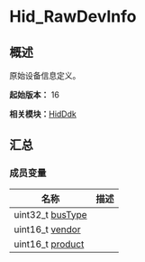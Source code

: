 # Hid_RawDevInfo


## 概述

原始设备信息定义。

**起始版本：** 16

**相关模块：**[HidDdk](_hid_ddk.md)


## 汇总


### 成员变量

| 名称 | 描述 | 
| -------- | -------- |
| uint32_t [busType](_hid_ddk.md#bustype) |  | 
| uint16_t [vendor](_hid_ddk.md#vendor) |  | 
| uint16_t [product](_hid_ddk.md#product) |  | 
